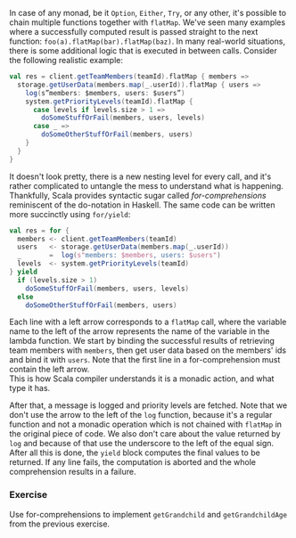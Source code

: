 In case of any monad, be it `Option`, `Either`, `Try`, or any other, it's possible to chain multiple functions together with `flatMap`.
We've seen many examples where a successfully computed result is passed straight to the next function: `foo(a).flatMap(bar).flatMap(baz)`.
In many real-world situations, there is some additional logic that is executed in between calls.
Consider the following realistic example:

```scala 3
val res = client.getTeamMembers(teamId).flatMap { members =>
  storage.getUserData(members.map(_.userId)).flatMap { users =>
    log(s”members: $members, users: $users”)
    system.getPriorityLevels(teamId).flatMap {
      case levels if levels.size > 1 =>
        doSomeStuffOrFail(members, users, levels)
      case _ =>
        doSomeOtherStuffOrFail(members, users)
    }
  }
}
```

It doesn't look pretty, there is a new nesting level for every call, and it's rather complicated to untangle the mess to understand what is happening.  
Thankfully, Scala provides syntactic sugar called *for-comprehensions* reminiscent of the do-notation in Haskell.
The same code can be written more succinctly using `for/yield`:

```scala 3
val res = for {
  members <- client.getTeamMembers(teamId)
  users   <- storage.getUserData(members.map(_.userId))
  _       =  log(s"members: $members, users: $users")
  levels  <- system.getPriorityLevels(teamId)
} yield
  if (levels.size > 1) 
    doSomeStuffOrFail(members, users, levels)
  else
    doSomeOtherStuffOrFail(members, users)
```

Each line with a left arrow corresponds to a `flatMap` call, where the variable name to the left of the arrow represents the name of the variable in the lambda function.
We start by binding the successful results of retrieving team members with `members`, then get user data based on the members' ids and bind it with `users`.
Note that the first line in a for-comprehension must contain the left arrow.  
This is how Scala compiler understands it is a monadic action, and what type it has.

After that, a message is logged and priority levels are fetched.
Note that we don't use the arrow to the left of the `log` function, because it's a regular function and not a monadic operation which is not chained with `flatMap` in the original piece of code.
We also don't care about the value returned by `log` and because of that use the underscore to the left of the equal sign. 
After all this is done, the `yield` block computes the final values to be returned.
If any line fails, the computation is aborted and the whole comprehension results in a failure. 

### Exercise 

Use for-comprehensions to implement `getGrandchild` and `getGrandchildAge` from the previous exercise. 




